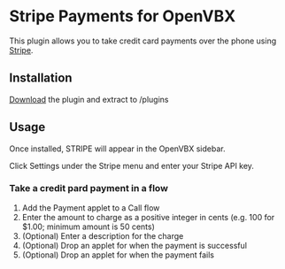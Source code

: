 # Stripe Payments for OpenVBX

This plugin allows you to take credit card payments over the phone using [Stripe][1].

[1]: https://stripe.com/

## Installation

[Download][2] the plugin and extract to /plugins

[2]: https://github.com/chadsmith/OpenVBX-Plugin-Stripe/archives/master

## Usage

Once installed, STRIPE will appear in the OpenVBX sidebar.

Click Settings under the Stripe menu and enter your Stripe API key.

### Take a credit pard payment in a flow

1. Add the Payment applet to a Call flow
2. Enter the amount to charge as a positive integer in cents (e.g. 100 for $1.00; minimum amount is 50 cents)
3. (Optional) Enter a description for the charge
4. (Optional) Drop an applet for when the payment is successful
5. (Optional) Drop an applet for when the payment fails
